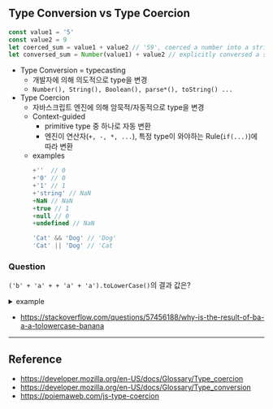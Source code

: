 ## Type Conversion vs Type Coercion
``` javascript
const value1 = '5'
const value2 = 9 
let coerced_sum = value1 + value2 // '59', coerced a number into a string
let conversed_sum = Number(value1) + value2 // explicitly conversed a string into a number
```

- Type Conversion = typecasting
  - 개발자에 의해 의도적으로 type을 변경
  - `Number(), String(), Boolean(), parse*(), toString() ...`
- Type Coercion
  - 자바스크립트 엔진에 의해 암묵적/자동적으로 type을 변경
  - Context-guided
    - primitive type 중 하나로 자동 변환
    - 엔진이 연산자(`+, -, *, ...`), 특정 type이 와야하는 Rule(`if(...)`)에 따라 변환
  - examples
    ``` javascript
    +''  // 0
    +'0' // 0
    +'1' // 1
    +'string' // NaN
    +NaN // NaN
    +true // 1
    +null // 0
    +undefined // NaN

    'Cat' && 'Dog' // 'Dog'
    'Cat' || 'Dog' // 'Cat
    ```

### Question
`('b' + 'a' + + 'a' + 'a').toLowerCase()`의 결과 값은?
<details><summary> example </summary><pre>

1. ('b' + 'a' + (+'a') + 'a')
2. ('b' + 'a' + 'NaN' + 'a')
3. (baNaNa).toLowerCase() // => banana

</pre></details>
- https://stackoverflow.com/questions/57456188/why-is-the-result-of-ba-a-a-tolowercase-banana  

---
## Reference
- https://developer.mozilla.org/en-US/docs/Glossary/Type_coercion
- https://developer.mozilla.org/en-US/docs/Glossary/Type_conversion
- https://poiemaweb.com/js-type-coercion
